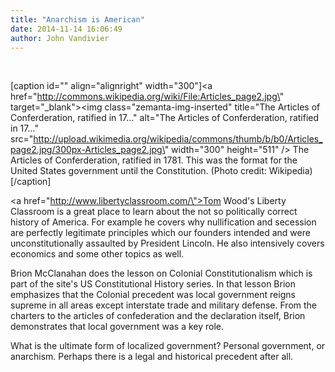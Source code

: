 ```yaml
---
title: "Anarchism is American"
date: 2014-11-14 16:06:49
author: John Vandivier
---
```




&nbsp;

[caption id=\"\" align=\"alignright\" width=\"300\"]<a href=\"http://commons.wikipedia.org/wiki/File:Articles_page2.jpg\" target=\"_blank\"><img class=\"zemanta-img-inserted\" title=\"The Articles of Conferderation, ratified in 17...\" alt=\"The Articles of Conferderation, ratified in 17...\" src=\"http://upload.wikimedia.org/wikipedia/commons/thumb/b/b0/Articles_page2.jpg/300px-Articles_page2.jpg\" width=\"300\" height=\"511\" /></a> The Articles of Conferderation, ratified in 1781. This was the format for the United States government until the Constitution. (Photo credit: Wikipedia)[/caption]

<a href=\"http://www.libertyclassroom.com/\">Tom Wood's Liberty Classroom</a> is a great place to learn about the not so politically correct history of America. For example he covers why nullification and secession are perfectly legitimate principles which our founders intended and were unconstitutionally assaulted by President Lincoln. He also intensively covers economics and some other topics as well.

Brion McClanahan does the lesson on Colonial Constitutionalism which is part of the site's US Constitutional History series. In that lesson Brion emphasizes that the Colonial precedent was local government reigns supreme in all areas except interstate trade and military defense. From the charters to the articles of confederation and the declaration itself, Brion demonstrates that local government was a key role.

What is the ultimate form of localized government? Personal government, or anarchism. Perhaps there is a legal and historical precedent after all.